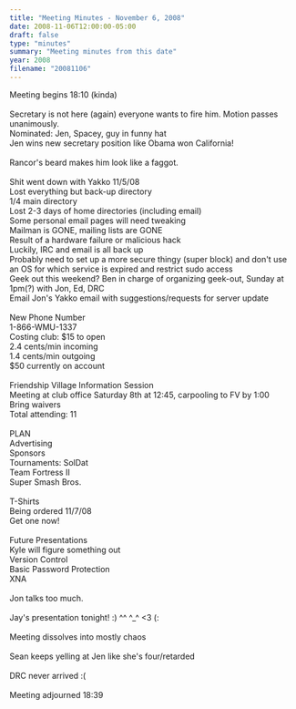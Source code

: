 ```yaml
---
title: "Meeting Minutes - November 6, 2008"
date: 2008-11-06T12:00:00-05:00
draft: false
type: "minutes"
summary: "Meeting minutes from this date"
year: 2008
filename: "20081106"
---
```


Meeting begins 18:10 (kinda)<br />
<br />
Secretary is not here (again) everyone wants to fire him.  Motion passes unanimously.<br />
Nominated: Jen, Spacey, guy in funny hat<br />
Jen wins new secretary position like Obama won California!<br />
<br />
Rancor's beard makes him look like a faggot.<br />
<br />
Shit went down with Yakko 11/5/08<br />
	Lost everything but back-up directory<br />
	1/4 main directory<br />
	Lost 2-3 days of home directories (including email)<br />
	Some personal email pages will need tweaking<br />
	Mailman is GONE, mailing lists are GONE<br />
Result of a hardware failure or malicious hack<br />
Luckily, IRC and email is all back up<br />
Probably need to set up a more secure thingy (super block) and don't use an OS for which service is expired and restrict sudo access <br />
Geek out this weekend? Ben in charge of organizing geek-out, Sunday at 1pm(?) with Jon, Ed, DRC<br />
Email Jon's Yakko email with suggestions/requests for server update<br />
<br />
New Phone Number<br />
1-866-WMU-1337<br />
Costing club:   $15 to open<br />
		2.4 cents/min incoming<br />
		1.4 cents/min outgoing<br />
		$50 currently on account<br />
<br />
Friendship Village Information Session<br />
Meeting at club office Saturday 8th at 12:45, carpooling to FV by 1:00<br />
Bring waivers<br />
Total attending: 11<br />
<br />
PLAN<br />
Advertising<br />
Sponsors<br />
Tournaments: 	SolDat<br />
		Team Fortress II<br />
		Super Smash Bros.<br />
<br />
T-Shirts<br />
Being ordered 11/7/08<br />
Get one now!<br />
<br />
Future Presentations<br />
Kyle will figure something out<br />
Version Control<br />
Basic Password Protection<br />
XNA<br />
<br />
Jon talks too much.<br />
<br />
Jay's presentation tonight! :) ^^ ^_^ <3 (:<br />
<br />
Meeting dissolves into mostly chaos<br />
<br />
Sean keeps yelling at Jen like she's four/retarded<br />
<br />
DRC never arrived :(<br />
<br />
Meeting adjourned 18:39
